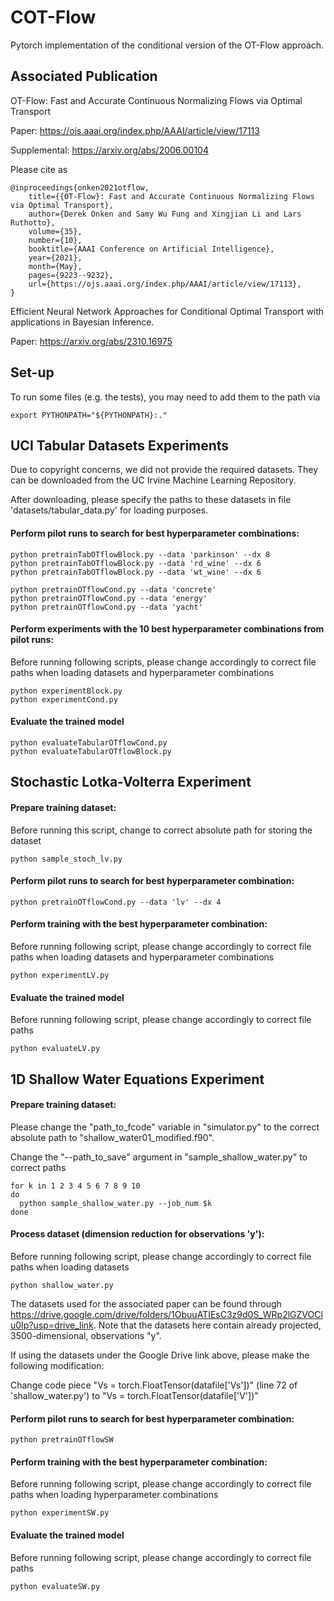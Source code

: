 # COT-Flow
Pytorch implementation of the conditional version of the OT-Flow approach.

## Associated Publication

OT-Flow: Fast and Accurate Continuous Normalizing Flows via Optimal Transport

Paper: https://ojs.aaai.org/index.php/AAAI/article/view/17113

Supplemental: https://arxiv.org/abs/2006.00104

Please cite as
    
    @inproceedings{onken2021otflow, 
        title={{OT-Flow}: Fast and Accurate Continuous Normalizing Flows via Optimal Transport},
        author={Derek Onken and Samy Wu Fung and Xingjian Li and Lars Ruthotto},
	    volume={35}, 
	    number={10}, 
	    booktitle={AAAI Conference on Artificial Intelligence}, 
	    year={2021}, 
	    month={May},
	    pages={9223--9232},
	    url={https://ojs.aaai.org/index.php/AAAI/article/view/17113}, 
    }

Efficient Neural Network Approaches for Conditional Optimal Transport with 
applications in Bayesian Inference.

Paper: https://arxiv.org/abs/2310.16975

## Set-up

To run some files (e.g. the tests), you may need to add them to the path via
```
export PYTHONPATH="${PYTHONPATH}:."
```

## UCI Tabular Datasets Experiments

Due to copyright concerns, we did not provide the required datasets. 
They can be downloaded from the UC Irvine Machine Learning Repository. 

After downloading, please specify the paths to these 
datasets in file 'datasets/tabular_data.py' for loading purposes.

#### Perform pilot runs to search for best hyperparameter combinations:

```
python pretrainTabOTflowBlock.py --data 'parkinson' --dx 8
python pretrainTabOTflowBlock.py --data 'rd_wine' --dx 6
python pretrainTabOTflowBlock.py --data 'wt_wine' --dx 6

python pretrainOTflowCond.py --data 'concrete'
python pretrainOTflowCond.py --data 'energy'
python pretrainOTflowCond.py --data 'yacht'
```

#### Perform experiments with the 10 best hyperparameter combinations from pilot runs:
Before running following scripts, please change accordingly to correct file paths 
when loading datasets and hyperparameter combinations
```
python experimentBlock.py
python experimentCond.py
```

#### Evaluate the trained model
```
python evaluateTabularOTflowCond.py
python evaluateTabularOTflowBlock.py
```

## Stochastic Lotka-Volterra Experiment

#### Prepare training dataset:
Before running this script, change to correct absolute path for storing the dataset
```
python sample_stoch_lv.py
```

#### Perform pilot runs to search for best hyperparameter combination:
```
python pretrainOTflowCond.py --data 'lv' --dx 4
```

#### Perform training with the best hyperparameter combination:
Before running following script, please change accordingly to correct file paths 
when loading datasets and hyperparameter combinations
```
python experimentLV.py
```

#### Evaluate the trained model
Before running following script, please change accordingly to correct file paths 
```
python evaluateLV.py
```

## 1D Shallow Water Equations Experiment

#### Prepare training dataset:

Please change the "path_to_fcode" variable in "simulator.py" to the correct
absolute path to "shallow_water01_modified.f90".

Change the "--path_to_save" argument in "sample_shallow_water.py" to correct paths

```
for k in 1 2 3 4 5 6 7 8 9 10
do
  python sample_shallow_water.py --job_num $k
done
```

#### Process dataset (dimension reduction for observations 'y'):
Before running following script, please change accordingly to correct file paths 
when loading datasets
```
python shallow_water.py
```

The datasets used for the associated paper can be found through
https://drive.google.com/drive/folders/1ObuuATIEsC3z9d0S_WRp2lGZVOClu0Ip?usp=drive_link. Note
that the datasets here contain already projected, 3500-dimensional, observations "y". 

If using the datasets under the Google Drive link above, please make the following modification:

Change code piece "Vs = torch.FloatTensor(datafile['Vs'])" (line 72 of 'shallow_water.py')
to "Vs = torch.FloatTensor(datafile['V'])"


#### Perform pilot runs to search for best hyperparameter combination:
```
python pretrainOTflowSW
```

#### Perform training with the best hyperparameter combination:
Before running following script, please change accordingly to correct file paths 
when loading hyperparameter combinations
```
python experimentSW.py
```

#### Evaluate the trained model
Before running following script, please change accordingly to correct file paths 
```
python evaluateSW.py
```







